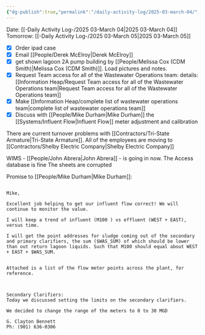 ```yaml
---
{"dg-publish":true,"permalink":"/daily-activity-log/2025-03-march-04/","noteIcon":"","created":"2025-03-04T07:17:25.259-06:00"}
---
```


Date: [[-Daily Activity Log-/2025 03-March 04\|2025 03-March 04]]
Tomorrow: [[-Daily Activity Log-/2025 03-March 05\|2025 03-March 05]]

- [x] Order ipad case
- [x] Email [[People/Derek McElroy\|Derek McElroy]]
- [x] get shown lagoon 2A pump building by [[People/Melissa Cox (CDM Smith)\|Melissa Cox (CDM Smith)]]. Load pictures and notes.
- [x] Request Team access for all of the Wastewater Operations team: details: [[Information Heap/Request Team access for all of the Wastewater Operations team\|Request Team access for all of the Wastewater Operations team]]
- [x] Make [[Information Heap/complete list of wastewater operations team\|complete list of wastewater operations team]]
- [x] Discuss with [[People/Mike Durham\|Mike Durham]] the [[Systems/Influent Flow\|Influent Flow]] meter adjustment and calibration

There are current turnover problems with [[Contractors/Tri-State Armature\|Tri-State Armature]]. All of the employees are moving to [[Contractors/Shelby Electric Company\|Shelby Electric Company]]


WIMS - [[People/John Abrera\|John Abrera]] - is going in now.
The Access database is fine
The sheets are corrupted

Promise to [[People/Mike Durham\|Mike Durham]]:
```
  
Mike,

Excellent job helping to get our influent flow correct! We will continue to monitor the value. 

I will keep a trend of influent (M100 ) vs effluent (WEST + EAST), versus time. 

I will get the point addresses for sludge coming out of the secondary and primary clarifiers, the sum ($WAS_SUM) of which should be lower than out return lagoon liquids. Such that M100 should equal about WEST + EAST + $WAS_SUM.  
  

Attached is a list of the flow meter points across the plant, for reference.

  

Secondary Clarifiers:  
Today we discussed setting the limits on the secondary clarifiers. 

We decided to change the range of the meters to 0 to 30 MGD

G. Clayton Bennett  
Ph: (901) 636-0306
```